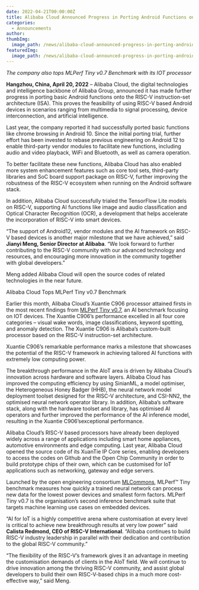 ```yaml
---
date: 2022-04-21T00:00:00Z
title: Alibaba Cloud Announced Progress in Porting Android Functions onto RISC-V
categories:
  - Announcements
author: 
thumbImg:
  image_path: /news/alibaba-cloud-announced-progress-in-porting-android-functions-onto-risc-v/share.png
featuredImg:
  image_path: /news/alibaba-cloud-announced-progress-in-porting-android-functions-onto-risc-v/share.png
---
```


*The company also tops MLPerf Tiny v0.7 Benchmark with its IOT processor*

**Hangzhou, China, April 20, 2022** – Alibaba Cloud, the digital technologies and intelligence backbone of Alibaba Group, announced it has made further progress in porting basic Android functions onto the RISC-V instruction-set architecture (ISA). This proves the feasibility of using RISC-V based Android devices in scenarios ranging from multimedia to signal processing, device interconnection, and artificial intelligence.

Last year, the company reported it had successfully ported basic functions like chrome browsing in Android 10. Since the initial porting trial, further effort has been invested to rebase previous engineering on Android 12 to enable third-party vendor modules to facilitate new functions, including audio and video playback, WiFi and Bluetooth, as well as camera operation. 

To better facilitate these new functions, Alibaba Cloud has also enabled more system enhancement features such as core tool sets, third-party libraries and SoC board support package on RISC-V, further improving the robustness of the RISC-V ecosystem when running on the Android software stack. 

In addition, Alibaba Cloud successfully trialed the TensorFlow Lite models on RISC-V, supporting AI functions like image and audio classification and Optical Character Recognition (OCR), a development that helps accelerate the incorporation of RISC-V into smart devices.

“The support of Android12, vendor modules and the AI framework on RISC-V based devices is another major milestone that we have achieved,” said **Jianyi Meng, Senior Director at Alibaba**. “We look forward to further contributing to the RISC-V community with our advanced technology and resources, and encouraging more innovation in the community together with global developers.”

Meng added Alibaba Cloud will open the source codes of related technologies in the near future.

Alibaba Cloud Tops MLPerf Tiny v0.7 Benchmark

Earlier this month, Alibaba Cloud’s Xuantie C906 processor attained firsts in the most recent findings from [MLPerf Tiny v0.7](https://mlcommons.org/en/inference-tiny-07/), an AI benchmark focusing on IOT devices. The Xuantie C906’s performance excelled in all four core categories – visual wake words, image classifications, keyword spotting, and anomaly detection. The Xuantie C906 is Alibaba’s custom-built processor based on the RISC-V instruction-set architecture.

Xuantie C906’s remarkable performance marks a milestone that showcases the potential of the RISC-V framework in achieving tailored AI functions with extremely low computing power. 

The breakthrough performance in the AIoT area is driven by Alibaba Cloud’s innovation across  hardware and software layers. Alibaba Cloud has improved the computing efficiency by using SinianML, a model optimiser, the Heterogeneous Honey Badger (HHB), the neural network model deployment toolset designed for the RISC-V architecture, and CSI-NN2, the optimised neural network operator library. In addition, Alibaba’s software stack, along with the hardware toolset and library, has optimised AI operators and further improved the performance of the AI inference model, resulting in the Xuantie C906’sexceptional performance.

Alibaba Cloud’s RISC-V based processors have already been deployed widely across a range  of applications including smart home appliances, automotive environments and edge computing. Last year, Alibaba Cloud opened the source code of its XuanTie IP Core series, enabling  developers to access the codes on Github and the Open Chip Community in order to build prototype chips of their own, which can be customised for IoT applications such as networking, gateway and edge servers.

Launched by the open engineering consortium [MLCommons](https://www.mlcommons.org/), MLPerf™ Tiny benchmark measures how quickly a trained neural network can process new data for the lowest power devices and smallest form factors. MLPerf Tiny v0.7 is the organisation’s second inference benchmark suite that targets machine learning use cases on embedded devices.

“AI for IoT is a highly competitive arena where customisation at every level is critical to achieve new breakthrough results at very low power” said **Calista Redmond, CEO of RISC-V International**. “Alibaba continues to build RISC-V industry leadership in parallel with their dedication and contribution to the global RISC-V community.”   

“The flexibility of the RISC-V’s framework gives it an advantage in meeting the customisation demands of clients in the AIoT field. We will continue to drive innovation among the thriving RISC-V community, and assist global developers to build their own RISC-V-based chips in a much more cost-effective way,” said Meng. 